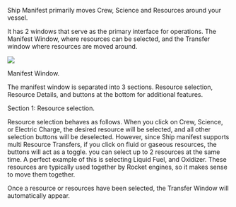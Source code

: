 Ship Manifest primarily moves Crew, Science and Resources around your vessel.

It has 2 windows that serve as the primary interface for operations.  The Manifest Window, where resources can be selected, and the Transfer window where resources are moved around.

![](http://i.imgur.com/nbudphN.png)

Manifest Window.

The manifest window is separated into 3 sections.  Resource selection, Resource Details, and buttons at the bottom for additional features.

Section 1:  Resource selection.

Resource selection behaves as follows.  When you click on Crew, Science, or Electric Charge, the desired resource will be selected, and all other selection buttons will be deselected.  However, since Ship manifest supports multi Resource Transfers, if you click on fluid or gaseous resources, the buttons will act as a toggle.  you can select up to 2 resources at the same time.  A perfect example of this is selecting Liquid Fuel, and Oxidizer.  These resources are typically used together by Rocket engines, so it makes sense to move them together.

Once a resource or resources have been selected, the Transfer Window will automatically appear.  



